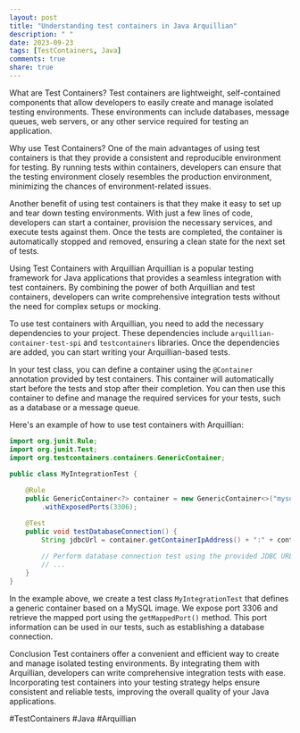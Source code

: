 ```yaml
---
layout: post
title: "Understanding test containers in Java Arquillian"
description: " "
date: 2023-09-23
tags: [TestContainers, Java]
comments: true
share: true
---
```


What are Test Containers?
Test containers are lightweight, self-contained components that allow developers to easily create and manage isolated testing environments. These environments can include databases, message queues, web servers, or any other service required for testing an application.

Why use Test Containers?
One of the main advantages of using test containers is that they provide a consistent and reproducible environment for testing. By running tests within containers, developers can ensure that the testing environment closely resembles the production environment, minimizing the chances of environment-related issues.

Another benefit of using test containers is that they make it easy to set up and tear down testing environments. With just a few lines of code, developers can start a container, provision the necessary services, and execute tests against them. Once the tests are completed, the container is automatically stopped and removed, ensuring a clean state for the next set of tests.

Using Test Containers with Arquillian
Arquillian is a popular testing framework for Java applications that provides a seamless integration with test containers. By combining the power of both Arquillian and test containers, developers can write comprehensive integration tests without the need for complex setups or mocking.

To use test containers with Arquillian, you need to add the necessary dependencies to your project. These dependencies include `arquillian-container-test-spi` and `testcontainers` libraries. Once the dependencies are added, you can start writing your Arquillian-based tests.

In your test class, you can define a container using the `@Container` annotation provided by test containers. This container will automatically start before the tests and stop after their completion. You can then use this container to define and manage the required services for your tests, such as a database or a message queue.

Here's an example of how to use test containers with Arquillian:

```java
import org.junit.Rule;
import org.junit.Test;
import org.testcontainers.containers.GenericContainer;

public class MyIntegrationTest {
    
    @Rule
    public GenericContainer<?> container = new GenericContainer<>("mysql:latest")
        .withExposedPorts(3306);

    @Test
    public void testDatabaseConnection() {
        String jdbcUrl = container.getContainerIpAddress() + ":" + container.getMappedPort(3306);
        
        // Perform database connection test using the provided JDBC URL
        // ...
    }
}
```

In the example above, we create a test class `MyIntegrationTest` that defines a generic container based on a MySQL image. We expose port 3306 and retrieve the mapped port using the `getMappedPort()` method. This port information can be used in our tests, such as establishing a database connection.

Conclusion
Test containers offer a convenient and efficient way to create and manage isolated testing environments. By integrating them with Arquillian, developers can write comprehensive integration tests with ease. Incorporating test containers into your testing strategy helps ensure consistent and reliable tests, improving the overall quality of your Java applications.

#TestContainers #Java #Arquillian